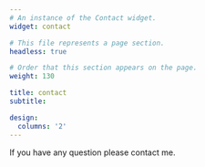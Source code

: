```yaml
---
# An instance of the Contact widget.
widget: contact

# This file represents a page section.
headless: true

# Order that this section appears on the page.
weight: 130

title: contact
subtitle: 

design:
  columns: '2'
---
```

If you have any question please contact me.
